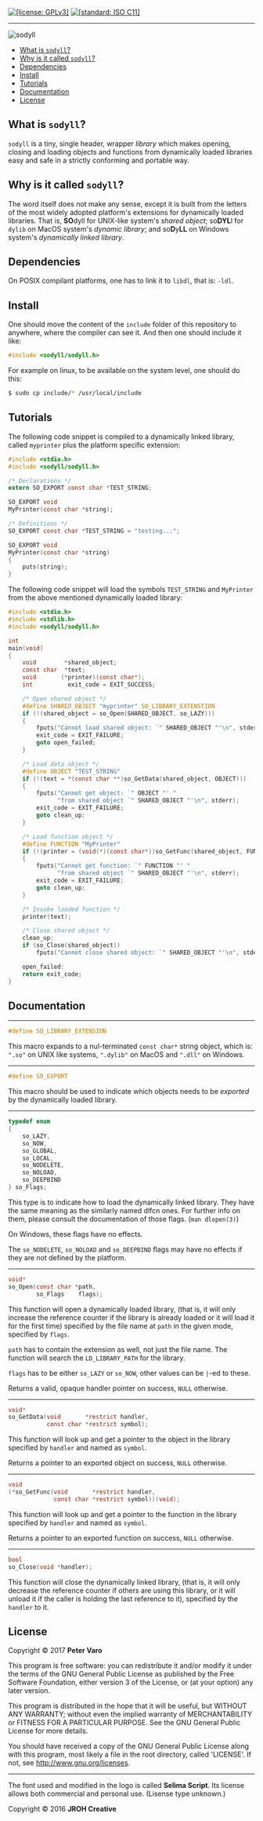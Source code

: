 [![[license: GPLv3]][1]][2]
[![[standard: ISO C11]][3]][4]

- - -

![sodyll][5]

- [What is `sodyll`?](#what-is-sodyll)
- [Why is it called `sodyll`?](#why-is-it-called-sodyll)
- [Dependencies](#dependencies)
- [Install](#install)
- [Tutorials](#tutorials)
- [Documentation](#documentation)
- [License](#license)



What is `sodyll`?
-----------------

`sodyll` is a tiny, single header, wrapper *library* which makes opening,
closing and loading objects and functions from dynamically loaded libraries easy
and safe in a strictly conforming and portable way.



Why is it called `sodyll`?
--------------------------

The word itself does not make any sense, except it is built from the letters of
the most widely adopted platform's extensions for dynamically loaded libraries.
That is, **SO**dyll for UNIX-like system's *shared object*; so**DYL**l for
`dylib` on MacOS system's *dynamic library*; and so**D**y**LL** on Windows
system's *dynamically linked library*.


Dependencies
------------

On POSIX compilant platforms, one has to link it to `libdl`, that is: `-ldl`.


Install
-------

One should move the content of the `include` folder of this repository to
anywhere, where the compiler can see it. And then one should include it like:

```C
#include <sodyll/sodyll.h>
```

For example on linux, to be available on the system level, one should do this:

```bash
$ sudo cp include/* /usr/local/include
```


Tutorials
---------

The following code snippet is compiled to a dynamically linked library, called
`myprinter` plus the platform specific extension:

```C
#include <stdio.h>
#include <sodyll/sodyll.h>

/* Declarations */
extern SO_EXPORT const char *TEST_STRING;

SO_EXPORT void
MyPrinter(const char *string);

/* Definitions */
SO_EXPORT const char *TEST_STRING = "testing...";

SO_EXPORT void
MyPrinter(const char *string)
{
    puts(string);
}
```



The following code snippet will load the symbols `TEST_STRING` and `MyPrinter`
from the above mentioned dynamically loaded library:

```C
#include <stdio.h>
#include <stdlib.h>
#include <sodyll/sodyll.h>

int
main(void)
{
    void        *shared_object;
    const char  *text;
    void       (*printer)(const char*);
    int          exit_code = EXIT_SUCCESS;

    /* Open shared object */
    #define SHARED_OBJECT "myprinter" SO_LIBRARY_EXTENSTION
    if (!(shared_object = so_Open(SHARED_OBJECT, so_LAZY)))
    {
        fputs("Cannot load shared object: `" SHARED_OBJECT "'\n", stderr);
        exit_code = EXIT_FAILURE;
        goto open_failed;
    }

    /* Load data object */
    #define OBJECT "TEST_STRING"
    if (!(text = *(const char **)so_GetData(shared_object, OBJECT)))
    {
        fputs("Cannot get object: `" OBJECT "' "
              "from shared object `" SHARED_OBJECT "'\n", stderr);
        exit_code = EXIT_FAILURE;
        goto clean_up;
    }

    /* Load function object */
    #define FUNCTION "MyPrinter"
    if (!(printer = (void(*)(const char*))so_GetFunc(shared_object, FUNCTION)))
    {
        fputs("Cannot get function: `" FUNCTION "' "
              "from shared object `" SHARED_OBJECT "'\n", stderr);
        exit_code = EXIT_FAILURE;
        goto clean_up;
    }

    /* Invoke loaded function */
    printer(text);

    /* Close shared object */
    clean_up:
    if (so_Close(shared_object))
        fputs("Cannot close shared object: `" SHARED_OBJECT "'\n", stderr);

    open_failed:
    return exit_code;
}
```



Documentation
-------------

- - -
```C
#define SO_LIBRARY_EXTENSION
```
This macro expands to a nul-terminated `const char*` string object, which is:
`".so"` on UNIX like systems, `".dylib"` on MacOS and `".dll"` on Windows.



- - -
```C
#define SO_EXPORT
```
This macro should be used to indicate which objects needs to be *exported* by
the dynamically loaded library.



- - -
```C
typedef enum
{
    so_LAZY,
    so_NOW,
    so_GLOBAL,
    so_LOCAL,
    so_NODELETE,
    so_NOLOAD,
    so_DEEPBIND
} so_Flags;
```
This type is to indicate how to load the dynamically linked library. They have
the same meaning as the similarly named dlfcn ones. For further info on them,
please consult the documentation of those flags. (`man dlopen(3)`)

On Windows, these flags have no effects.

The `so_NODELETE`, `so_NOLOAD` and `so_DEEPBIND` flags may have no effects if
they are not defined by the platform.


- - -
```C
void*
so_Open(const char *path,
        so_Flags    flags);
```
This function will open a dynamically loaded library, (that is, it will only
increase the reference counter if the library is already loaded or it will load
it for the first time) specified by the file name at `path` in the given mode,
specified by `flags`.

`path` has to contain the extension as well, not just the file name. The
function will search the `LD_LIBRARY_PATH` for the library.

`flags` has to be either `so_LAZY` or `so_NOW`, other values can be `|`-ed to
these.

Returns a valid, opaque handler pointer on success, `NULL` otherwise.


- - -
```C
void*
so_GetData(void       *restrict handler,
           const char *restrict symbol);
```
This function will look up and get a pointer to the object in the library
specified by `handler` and named as `symbol`.

Returns a pointer to an exported object on success, `NULL` otherwise.


- - -
```C
void
(*so_GetFunc(void       *restrict handler,
             const char *restrict symbol))(void);
```
This function will look up and get a pointer to the function in the library
specified by `handler` and named as `symbol`.

Returns a pointer to an exported function on success, `NULL` otherwise.


- - -
```C
bool
so_Close(void *handler);
```
This function will close the dynamically linked library, (that is, it will only
decrease the reference counter if others are using this library, or it will
unload it if the caller is holding the last reference to it), specified by the
`handler` to it.



License
-------

Copyright &copy; 2017 **Peter Varo**

This program is free software: you can redistribute it and/or modify it under
the terms of the GNU General Public License as published by the Free Software
Foundation, either version 3 of the License, or (at your option) any later
version.

This program is distributed in the hope that it will be useful, but WITHOUT ANY
WARRANTY; without even the implied warranty of MERCHANTABILITY or FITNESS FOR A
PARTICULAR PURPOSE. See the GNU General Public License for more details.

You should have received a copy of the GNU General Public License along with
this program, most likely a file in the root directory, called 'LICENSE'.
If not, see <http://www.gnu.org/licenses>.

- - -

The font used and modified in the logo is called **Selima Script**. Its license
allows both commercial and personal use. (Lisense type unknown.)

Copyright &copy; 2016 **JROH Creative**

<!-- -->

[1]: https://img.shields.io/badge/license-GNU_General_Public_License_v3.0-blue.svg
[2]: http://www.gnu.org/licenses/gpl.html
[3]: https://img.shields.io/badge/standard-ISO_C11-lightgrey.svg
[4]: http://www.open-std.org/jtc1/sc22/WG14/www/docs/n1570.pdf
[5]: img/logo.png?raw=true "SODYLL"
